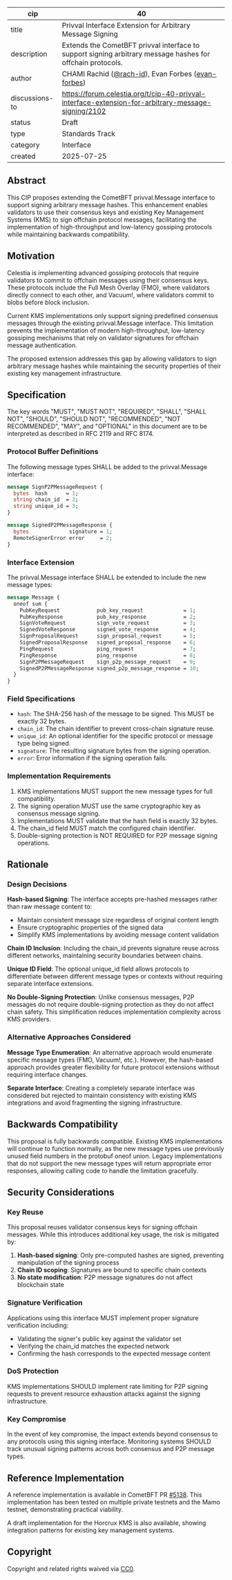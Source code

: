 | cip | 40 |
| - | - |
| title | Privval Interface Extension for Arbitrary Message Signing |
| description | Extends the CometBFT privval interface to support signing arbitrary message hashes for offchain protocols. |
| author | CHAMI Rachid ([@rach-id](https://github.com/rach-id)), Evan Forbes ([evan-forbes](https://github.com/evan-forbes)) |  
| discussions-to | <https://forum.celestia.org/t/cip-40-privval-interface-extension-for-arbitrary-message-signing/2102> |
| status | Draft |
| type | Standards Track |
| category | Interface |
| created | 2025-07-25 |

## Abstract

This CIP proposes extending the CometBFT privval.Message interface to support signing arbitrary message hashes. This enhancement enables validators to use their consensus keys and existing Key Management Systems (KMS) to sign offchain protocol messages, facilitating the implementation of high-throughput and low-latency gossiping protocols while maintaining backwards compatibility.

## Motivation

Celestia is implementing advanced gossiping protocols that require validators to commit to offchain messages using their consensus keys. These protocols include the Full Mesh Overlay (FMO), where validators directly connect to each other, and Vacuum!, where validators commit to blobs before block inclusion.

Current KMS implementations only support signing predefined consensus messages through the existing privval.Message interface. This limitation prevents the implementation of modern high-throughput, low-latency gossiping mechanisms that rely on validator signatures for offchain message authentication.

The proposed extension addresses this gap by allowing validators to sign arbitrary message hashes while maintaining the security properties of their existing key management infrastructure.

## Specification

The key words "MUST", "MUST NOT", "REQUIRED", "SHALL", "SHALL NOT", "SHOULD", "SHOULD NOT", "RECOMMENDED", "NOT RECOMMENDED", "MAY", and "OPTIONAL" in this document are to be interpreted as described in RFC 2119 and RFC 8174.

### Protocol Buffer Definitions

The following message types SHALL be added to the privval.Message interface:

```protobuf
message SignP2PMessageRequest {
  bytes  hash      = 1;
  string chain_id  = 2;
  string unique_id = 3;
}

message SignedP2PMessageResponse {
  bytes             signature = 1;
  RemoteSignerError error     = 2;
}
```

### Interface Extension

The privval.Message interface SHALL be extended to include the new message types:

```protobuf
message Message {
  oneof sum {
    PubKeyRequest            pub_key_request             = 1;
    PubKeyResponse           pub_key_response            = 2;
    SignVoteRequest          sign_vote_request           = 3;
    SignedVoteResponse       signed_vote_response        = 4;
    SignProposalRequest      sign_proposal_request       = 5;
    SignedProposalResponse   signed_proposal_response    = 6;
    PingRequest              ping_request                = 7;
    PingResponse             ping_response               = 8;
    SignP2PMessageRequest    sign_p2p_message_request    = 9;
    SignedP2PMessageResponse signed_p2p_message_response = 10;
  }
}
```

### Field Specifications

- `hash`: The SHA-256 hash of the message to be signed. This MUST be exactly 32 bytes.
- `chain_id`: The chain identifier to prevent cross-chain signature reuse.
- `unique_id`: An optional identifier for the specific protocol or message type being signed.
- `signature`: The resulting signature bytes from the signing operation.
- `error`: Error information if the signing operation fails.

### Implementation Requirements

1. KMS implementations MUST support the new message types for full compatibility.
2. The signing operation MUST use the same cryptographic key as consensus message signing.
3. Implementations MUST validate that the hash field is exactly 32 bytes.
4. The chain_id field MUST match the configured chain identifier.
5. Double-signing protection is NOT REQUIRED for P2P message signing operations.

## Rationale

### Design Decisions

**Hash-based Signing**: The interface accepts pre-hashed messages rather than raw message content to:

- Maintain consistent message size regardless of original content length
- Ensure cryptographic properties of the signed data
- Simplify KMS implementations by avoiding message content validation

**Chain ID Inclusion**: Including the chain_id prevents signature reuse across different networks, maintaining security boundaries between chains.

**Unique ID Field**: The optional unique_id field allows protocols to differentiate between different message types or contexts without requiring separate interface extensions.

**No Double-Signing Protection**: Unlike consensus messages, P2P messages do not require double-signing protection as they do not affect chain safety. This simplification reduces implementation complexity across KMS providers.

### Alternative Approaches Considered

**Message Type Enumeration**: An alternative approach would enumerate specific message types (FMO, Vacuum!, etc.). However, the hash-based approach provides greater flexibility for future protocol extensions without requiring interface changes.

**Separate Interface**: Creating a completely separate interface was considered but rejected to maintain consistency with existing KMS integrations and avoid fragmenting the signing infrastructure.

## Backwards Compatibility

This proposal is fully backwards compatible. Existing KMS implementations will continue to function normally, as the new message types use previously unused field numbers in the protobuf oneof union. Legacy implementations that do not support the new message types will return appropriate error responses, allowing calling code to handle the limitation gracefully.

## Security Considerations

### Key Reuse

This proposal reuses validator consensus keys for signing offchain messages. While this introduces additional key usage, the risk is mitigated by:

1. **Hash-based signing**: Only pre-computed hashes are signed, preventing manipulation of the signing process
2. **Chain ID scoping**: Signatures are bound to specific chain contexts
3. **No state modification**: P2P message signatures do not affect blockchain state

### Signature Verification

Applications using this interface MUST implement proper signature verification including:

- Validating the signer's public key against the validator set
- Verifying the chain_id matches the expected network
- Confirming the hash corresponds to the expected message content

### DoS Protection

KMS implementations SHOULD implement rate limiting for P2P signing requests to prevent resource exhaustion attacks against the signing infrastructure.

### Key Compromise

In the event of key compromise, the impact extends beyond consensus to any protocols using this signing interface. Monitoring systems SHOULD track unusual signing patterns across both consensus and P2P message types.

## Reference Implementation

A reference implementation is available in CometBFT PR [#5138](https://github.com/cometbft/cometbft/pull/5138). This implementation has been tested on multiple private testnets and the Mamo testnet, demonstrating practical viability.

A draft implementation for the Horcrux KMS is also available, showing integration patterns for existing key management systems.

## Copyright

Copyright and related rights waived via [CC0](https://github.com/celestiaorg/CIPs/blob/main/LICENSE).
